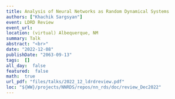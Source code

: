 ```yaml
---
title: Analysis of Neural Networks as Random Dynamical Systems
authors: ["Khachik Sargsyan"]
event: LDRD Review
event_url: 
location: (virtual) Albequerque, NM
summary: Talk
abstract: "<br>"
date: "2022-12-08"
publishDate: "2063-09-13"
tags:  []
all_day:  false
featured:  false
math:  true
url_pdf: "files/talks/2022_12_ldrdreview.pdf"
loc: "${WW}/projects/NNRDS/repos/nn_rds/doc/review_Dec2022"
---
```

